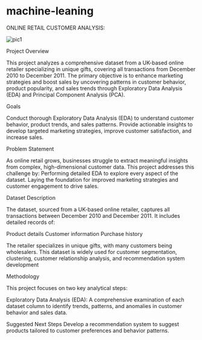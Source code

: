 # machine-leaning
ONLINE RETAIL CUSTOMER ANALYSIS:

![pic1](https://github.com/user-attachments/assets/af365629-5fc7-412e-9d30-8e0b38eb2c19)

Project Overview

This project analyzes a comprehensive dataset from a UK-based online retailer specializing in unique gifts, covering all transactions from December 2010 to December 2011. The primary objective is to enhance marketing strategies and boost sales by uncovering patterns in customer behavior, product popularity, and sales trends through Exploratory Data Analysis (EDA) and Principal Component Analysis (PCA).

Goals

Conduct thorough Exploratory Data Analysis (EDA) to understand customer behavior, product trends, and sales patterns.
Provide actionable insights to develop targeted marketing strategies, improve customer satisfaction, and increase sales.


Problem Statement

As online retail grows, businesses struggle to extract meaningful insights from complex, high-dimensional customer data. This project addresses this challenge by:
Performing detailed EDA to explore every aspect of the dataset.
Laying the foundation for improved marketing strategies and customer engagement to drive sales.


Dataset Description

The dataset, sourced from a UK-based online retailer, captures all transactions between December 2010 and December 2011. It includes detailed records of:

Product details
Customer information
Purchase history

The retailer specializes in unique gifts, with many customers being wholesalers. This dataset is widely used for customer segmentation, clustering, customer relationship analysis, and recommendation system development


Methodology

This project focuses on two key analytical steps:

Exploratory Data Analysis (EDA): A comprehensive examination of each dataset column to identify trends, patterns, and anomalies in customer behavior and sales data.




Suggested Next Steps
Develop a recommendation system to suggest products tailored to customer preferences and behavior patterns.
